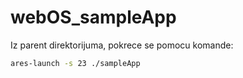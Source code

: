 # webOS_sampleApp
Iz parent direktorijuma, pokrece se pomocu komande:
```bash
ares-launch -s 23 ./sampleApp
```
